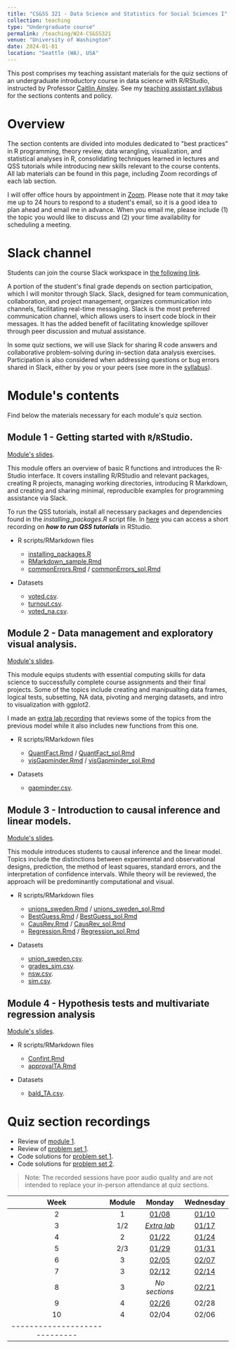 ```yaml
---
title: "CS&SS 321 - Data Science and Statistics for Social Sciences I"
collection: teaching
type: "Undergraduate course"
permalink: /teaching/W24-CS&SS321
venue: "University of Washington"
date: 2024-01-01
location: "Seattle (WA), USA"
---
```



This post comprises my teaching assistant materials for the quiz sections of an undergraduate introductory course in data science with R/RStudio, instructed by Professor [Caitlin Ainsley](https://www.caitlinainsley.com/). See my [teaching assistant syllabus](https://rllob.github.io/files/CSSS321_WI24_TA_Syllabus.pdf) for the sections contents and policy.



Overview
======

The section contents are divided into modules dedicated to "best practices" in R programming, theory review, data wrangling, visualization, and statistical analyses in R, consolidating techniques learned in lectures and QSS tutorials while introducing new skills relevant to the course contents. All lab materials can be found in this page, including Zoom recordings of each lab section.

I will offer office hours by appointment in [Zoom](https://washington.zoom.us/j/3542421158). Please note that it *may* take me up to 24 hours to respond to a student's email, so it is a good idea to plan ahead and email me in advance. When you email me, please include (1) the topic you would like to discuss and (2) your time availability for scheduling a meeting.


Slack channel
======

Students can join the course Slack workspace in [the following link](https://join.slack.com/t/uw-csss321-w24-acad/shared_invite/zt-2a1h6cy5i-UWyjRCfzUEIczJJvVC3M7A).

A portion of the student's final grade depends on section participation, which I will monitor through Slack. Slack, designed for team communication, collaboration, and project management, organizes communication into channels, facilitating real-time messaging. Slack is the most preferred communication channel, which allows users to insert code block in their messages. It has the added benefit of facilitating knowledge spillover through peer discussion and mutual assistance.

In some quiz sections, we will use Slack for sharing R code answers and collaborative problem-solving during in-section data analysis exercises. Participation is also considered when addressing questions or bug errors shared in Slack, either by you or your peers (see more in the [syllabus](https://rllob.github.io/files/CSSS321_WI24_TA_Syllabus.pdf)).


Module's contents
======

Find below the materials necessary for each module's quiz section.

Module 1 - Getting started with `R`/`R`Studio.
------
[Module's slides](https://rllob.github.io/files/module1.pdf).

This module offers an overview of basic R functions and introduces the R-Studio interface. It covers installing R/RStudio and relevant packages, creating R projects, managing working directories, introducing R Markdown, and creating and sharing minimal, reproducible examples for programming assistance via Slack. 

To run the QSS tutorials, install all necessary packages and dependencies found in the *installing_packages.R* script file. In [here](https://washington.zoom.us/rec/share/B4revCvyR2p_9THnz1VKnp9mb35xwMuAEs48vbs3GNyA0OhjjT-xgg2tLj_60K5f.V3jIi_NH981s2vrI) you can access a short recording on ***how to run QSS tutorials*** in RStudio.

- R scripts/RMarkdown files
    - [installing_packages.R](https://rllob.github.io/scripts/installing_packages.R)
    - [RMarkdown_sample.Rmd](https://github.com/rllob/rllob.github.io/blob/master/scripts/RMarkdown_sample.Rmd)
    - [commonErrors.Rmd](https://github.com/rllob/rllob.github.io/blob/master/scripts/commonErrors.Rmd) / [commonErrors_sol.Rmd](https://github.com/rllob/rllob.github.io/blob/master/scripts/commonErrors_sol.Rmd)

- Datasets 
    - [voted.csv](https://rllob.github.io/datasets/voted.csv).
    - [turnout.csv](https://rllob.github.io/datasets/turnout.csv).
    - [voted_na.csv](https://rllob.github.io/datasets/voted_na.csv).


Module 2 - Data management and exploratory visual analysis.
------
[Module's slides](https://rllob.github.io/files/module2.pdf).

This module equips students with essential computing skills for data science to successfully complete course assignments and their final projects. Some of the topics include creating and manipualting data frames, logical tests, subsetting, NA data, pivoting and merging datasets, and intro to visualization with ggplot2.

I made an [extra lab recording](https://washington.zoom.us/rec/share/729gbrYcd-6vpguX-ZNvlZFkmhAD6MyoBERV4LE0K6xGOr8l8aOGPVxd4ZETlLAB.rM0zctc5JDLQjyp-) that reviews some of the topics from the previous model while it also includes new functions from this one.


- R scripts/RMarkdown files
    - [QuantFact.Rmd](https://github.com/rllob/rllob.github.io/blob/master/scripts/QuantFact.Rmd) / [QuantFact_sol.Rmd](https://github.com/rllob/rllob.github.io/blob/master/scripts/QuantFact_sol.Rmd)
    - [visGapminder.Rmd](https://github.com/rllob/rllob.github.io/blob/master/scripts/visGapminder.Rmd) / [visGapminder_sol.Rmd](https://github.com/rllob/rllob.github.io/blob/master/scripts/visGapminder_sol.Rmd)

- Datasets 
    - [gapminder.csv](https://rllob.github.io/datasets/gapminder.csv).



Module 3 - Introduction to causal inference and linear models.
------
[Module's slides](https://rllob.github.io/files/module3.pdf).

This module introduces students to causal inference and the linear model. Topics include the distinctions between experimental and observational designs, prediction, the method of least squares, standard errors, and the interpretation of confidence intervals. While theory will be reviewed, the approach will be predominantly computational and visual.


- R scripts/RMarkdown files
    - [unions_sweden.Rmd](https://github.com/rllob/rllob.github.io/blob/master/scripts/unions_sweden.Rmd) / [unions_sweden_sol.Rmd](https://github.com/rllob/rllob.github.io/blob/master/scripts/unions_sweden_sol.Rmd)
    - [BestGuess.Rmd](https://github.com/rllob/rllob.github.io/blob/master/scripts/BestGuess.Rmd) / [BestGuess_sol.Rmd](https://github.com/rllob/rllob.github.io/blob/master/scripts/BestGuess_sol.Rmd)
    - [CausRev.Rmd](https://github.com/rllob/rllob.github.io/blob/master/scripts/CausRev.Rmd) / [CausRev_sol.Rmd](https://github.com/rllob/rllob.github.io/blob/master/scripts/CausRev_sol.Rmd)
    - [Regression.Rmd](https://github.com/rllob/rllob.github.io/blob/master/scripts/Regression.Rmd) / [Regression_sol.Rmd](https://github.com/rllob/rllob.github.io/blob/master/scripts/Regression_sol.Rmd)
    
- Datasets 
    - [union_sweden.csv](https://rllob.github.io/datasets/union_sweden.csv).
    - [grades_sim.csv](https://rllob.github.io/datasets/grades_sim.csv).
    - [nsw.csv](https://rllob.github.io/datasets/nsw.csv).
    - [sim.csv](https://rllob.github.io/datasets/sim.csv).
    


Module 4 - Hypothesis tests and multivariate regression analysis
------
[Module's slides](https://rllob.github.io/files/module4.pdf).


- R scripts/RMarkdown files

    - [Confint.Rmd](https://github.com/rllob/rllob.github.io/blob/master/scripts/Confint.Rmd)
    - [approvalTA.Rmd](https://github.com/rllob/rllob.github.io/blob/master/scripts/approvalTA.Rmd)


- Datasets 
    - [bald_TA.csv](https://rllob.github.io/datasets/approvalTA.csv).

Quiz section recordings
======

- Review of [module 1](https://washington.zoom.us/rec/share/729gbrYcd-6vpguX-ZNvlZFkmhAD6MyoBERV4LE0K6xGOr8l8aOGPVxd4ZETlLAB.rM0zctc5JDLQjyp-).
- Review of [problem set 1](https://washington.zoom.us/rec/share/t9PnOoAxMjYTm5vg1QVZZHQaQDD8b8tJv-HEMx52CHSXMUb-P07rhQxzWTjidEtb.66OyEmjwoWmBgGCu).
- Code solutions for [problem set 1](https://rllob.github.io/scripts/PS1_sol.R).
- Code solutions for [problem set 2](https://rllob.github.io/scripts/PS2_sol.R).

> Note: The recorded sessions have poor audio quality and are not intended to replace your in-person attendance at quiz sections.


| Week | Module | Monday | Wednesday |
|:--------:|:--------:|:-------:|:--------:|
| 2   | 1 | [01/08](https://washington.zoom.us/rec/share/PrGvz8fUe_yE2Ty7hjDtn0-WbrFa-04LxPE_qpEHKuAnD9tjs3VszeZG_wE_pvF9.Qm04E1_ifxN3l5Uj)   | [01/10](https://washington.zoom.us/rec/share/VReTBpc4Xtf5auO329NxCKllupwEkBIzwr3UgUpRUExkRq75h_uNtbXj1sCuWL1s.J4DrDqlOuRNl7LKf)   |
| 3  | 1/2  |  [*Extra lab*]((https://washington.zoom.us/rec/share/729gbrYcd-6vpguX-ZNvlZFkmhAD6MyoBERV4LE0K6xGOr8l8aOGPVxd4ZETlLAB.rM0zctc5JDLQjyp-))  | [01/17](https://washington.zoom.us/rec/share/SZ9fBkAl9ZUBwjJYdXpambIMCDc-P6S2fP_qbftECsmk1pNbHjElIKnjB9ZI1L5z.ZEMi91Xq4gofM2_K)   |
| 4  | 2  |  [01/22](https://washington.zoom.us/rec/share/k5axqSoH9rdQhiWMaUvSgxtVmZuHILzXrRsO9KAd-JPTo3k5EqEtjCS5dtsyxKwP.qTjN1bhXtRQ3pSp6)  | [01/24](https://washington.zoom.us/rec/share/Y6CQfJUWVFP8M5XqHS3i5yg-Dfmfo9zZnoNSQBUv5VhuUw-pNmZM_EroyQ3ZfbiU.6-s_kuFjcMvXYhAN)   |
| 5  | 2/3  |  [01/29](https://washington.zoom.us/rec/share/4Pf93Eq6Lp9B-FsJ3q8xzEejM1--22z88BKlky0HSSjaA_qY9QucxKx-AeOFknq8.sVWUkLAzA9j6ipbw)  | [01/31](https://washington.zoom.us/rec/share/eGPQj4z77b-__R6xtGBmle4YhooT-66BP3PD9p0KMgtQvrCkfr_els1axdNxYILE.5AOFqF28aWsweR8n)   |
| 6  | 3  |  [02/05](https://washington.zoom.us/rec/share/_JK_GyPwdGo_PkPPtcKr4ZNsg98jXKUcgsR6Fqug8GA7YjRPLYePE2Zw3D8P7Pvp.ELm2VA1IEhBO5dI6)  | [02/07](https://washington.zoom.us/rec/share/UxXsD54-ASnjMfOaxf95S4KrKkMQrrEG3Pi_V1dgDUUpea0N5WlaWrkbamqKTweZ.LW1VdamQ4jrmv69i)   |
| 7  | 3  | [02/12](https://washington.zoom.us/rec/share/DgyOFtln3VTXIAwr9B9G3zp1YZLGLBj72ypBxkOJPK8GTHtq_EvuZRdpZRDWth7y.tWltMzffQbMQHUK1)  | [02/14](https://washington.zoom.us/rec/share/daVETW8K3B--ta78kBTvWopJmrQkLThYwzKcwwi-n_wjnvpFokv8J9kJeO6DCkJi.ni8XuPHTnSSs6vpo)  |
| 8  | 3  | *No sections*  |  [02/21](https://washington.zoom.us/rec/share/zRPURfdUGCl5EzZzVg9UhbYDIP6_8owxQ_fYfG5VvnuMBLUhMu0tc8n_FpVdOhRT.jQWLCQ7OqeARaTmm) |
| 9  | 4  |  [02/26](https://washington.zoom.us/rec/share/2bcaJa8Xrfnu1evkNEtyq4al-7Y0RIEDweXgxJt5iVNHKvvNsf61WozgAHEnF3KR.iP4IVIj3Kn8zkBdg) |  02/28 |
| 10  | 4  | 02/04  | 02/06  |
|-----------------------------|

